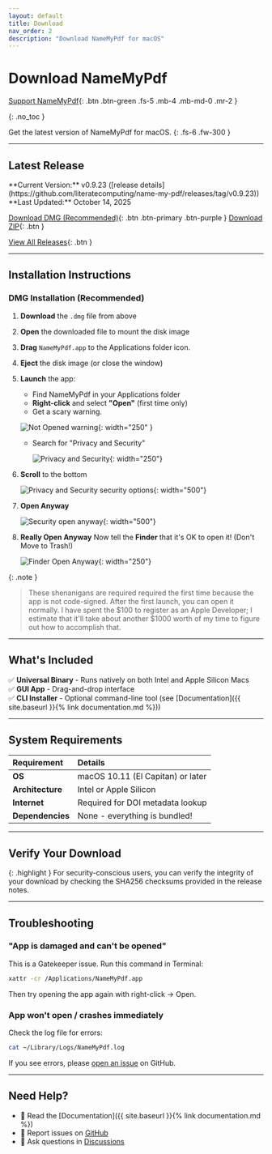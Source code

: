 ```yaml
---
layout: default
title: Download
nav_order: 2
description: "Download NameMyPdf for macOS"
---
```


# Download NameMyPdf

[Support NameMyPdf](/donate.html){: .btn .btn-green .fs-5 .mb-4 .mb-md-0 .mr-2 }

{: .no_toc }

Get the latest version of NameMyPdf for macOS.
{: .fs-6 .fw-300 }

---

## Latest Release

<!-- VERSION-UPDATE-START -->
<div class="code-example" markdown="1">
**Current Version:** v0.9.23 ([release details](https://github.com/literatecomputing/name-my-pdf/releases/tag/v0.9.23))
**Last Updated:** October 14, 2025
</div>
<!-- VERSION-UPDATE-END -->

[Download DMG (Recommended)](https://github.com/literatecomputing/name-my-pdf/releases/download/v0.9.25/NameMyPdf-v0.9.25.dmg){: .btn .btn-primary .btn-purple } <!-- VERSION-UPDATE-START -->
[Download ZIP](https://github.com/literatecomputing/name-my-pdf/releases/download/v0.9.25/NameMyPdf-v0.9.25.zip){: .btn } <!-- VERSION-UPDATE-END -->

[View All Releases](https://github.com/literatecomputing/name-my-pdf/releases){: .btn }

---

## Installation Instructions

### DMG Installation (Recommended)

1. **Download** the `.dmg` file from above
2. **Open** the downloaded file to mount the disk image
3. **Drag** `NameMyPdf.app` to the Applications folder icon.
4. **Eject** the disk image (or close the window)
5. **Launch** the app:

   - Find NameMyPdf in your Applications folder
   - **Right-click** and select **"Open"** (first time only)
   - Get a scary warning.

   ![Not Opened warning](../images/NameMyPdfNotOpened.png){: width="250" }

   - Search for "Privacy and Security"

     ![Privacy and Security](../images/PrivacySecurity-top.png){: width="250"}

6. **Scroll** to the bottom

   ![Privacy and Security security options](../images/PrivacyAndSecurity-bottom.png){: width="500"}

7. **Open Anyway**

   ![Security open anyway](../images/OpenAnyway.png){: width="500"}

8. **Really Open Anyway** Now tell the **Finder** that it's OK to open it! (Don't Move to Trash!)

   ![Finder Open Anyway](../images/FinderOpenAnyway.png){: width="250"}

{: .note }

> These shenanigans are required required the first time because the app is not code-signed. After the first launch, you can open it normally. I have spent the $100 to register as an Apple Developer; I estimate that it'll take about another $1000 worth of my time to figure out how to accomplish that.

---

## What's Included

✅ **Universal Binary** - Runs natively on both Intel and Apple Silicon Macs  
✅ **GUI App** - Drag-and-drop interface  
✅ **CLI Installer** - Optional command-line tool (see [Documentation]({{ site.baseurl }}{% link documentation.md %}))

---

## System Requirements

| Requirement      | Details                           |
| :--------------- | :-------------------------------- |
| **OS**           | macOS 10.11 (El Capitan) or later |
| **Architecture** | Intel or Apple Silicon            |
| **Internet**     | Required for DOI metadata lookup  |
| **Dependencies** | None - everything is bundled!     |

---

## Verify Your Download

{: .highlight }
For security-conscious users, you can verify the integrity of your download by checking the SHA256 checksums provided in the release notes.

---

## Troubleshooting

### "App is damaged and can't be opened"

This is a Gatekeeper issue. Run this command in Terminal:

```bash
xattr -cr /Applications/NameMyPdf.app
```

Then try opening the app again with right-click → Open.

### App won't open / crashes immediately

Check the log file for errors:

```bash
cat ~/Library/Logs/NameMyPdf.log
```

If you see errors, please [open an issue](https://github.com/literatecomputing/name-my-pdf/issues) on GitHub.

---

## Need Help?

- 📖 Read the [Documentation]({{ site.baseurl }}{% link documentation.md %})
- 🐛 Report issues on [GitHub](https://github.com/literatecomputing/name-my-pdf/issues)
- 💬 Ask questions in [Discussions](https://github.com/literatecomputing/name-my-pdf/discussions)
